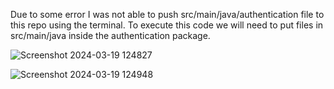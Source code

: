 Due to some error I was not able to push src/main/java/authentication file to this repo using the terminal. To execute this code we will need to put files in src/main/java inside the authentication package. 



![Screenshot 2024-03-19 124827](https://github.com/prathamjain0016/JUnit-Assignment/assets/162417764/c0a26c38-b33c-4fe1-bda0-f3b5ff137dd7)

![Screenshot 2024-03-19 124948](https://github.com/prathamjain0016/JUnit-Assignment/assets/162417764/eb34d1af-ab48-4376-a820-1b1de56d5fa1)
